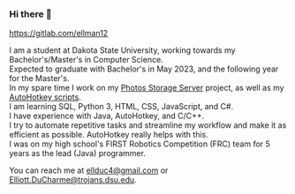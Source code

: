 ### Hi there 👋

https://gitlab.com/ellman12

I am a student at Dakota State University, working towards my Bachelor's/Master's in Computer Science.<br>
Expected to graduate with Bachelor's in May 2023, and the following year for the Master's.<br>
In my spare time I work on my [Photos Storage Server](https://github.com/ellman12/Photos-Storage-Server) project, as well as my [AutoHotkey scripts](https://github.com/ellman12/AutoHotkey).<br>
I am learning SQL, Python 3, HTML, CSS, JavaScript, and C#.<br>
I have experience with Java, AutoHotkey, and C/C++.<br>
I try to automate repetitive tasks and streamline my workflow and make it as efficient as possible. AutoHotkey really helps with this.<br>
I was on my high school's FIRST Robotics Competition (FRC) team for 5 years as the lead (Java) programmer.<br>

You can reach me at ellduc4@gmail.com or Elliott.DuCharme@trojans.dsu.edu.
